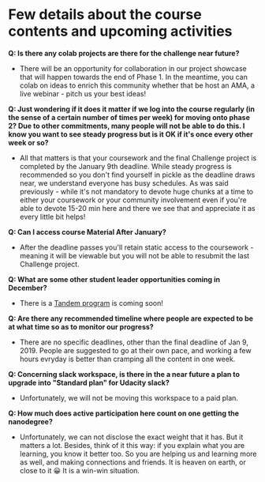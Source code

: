 # Few details about the course contents and upcoming activities

**Q: Is there any colab projects are there for the challenge near future?**
-   There will be an opportunity for collaboration in our project showcase that will happen towards the end of Phase 1. In the meantime, you can colab on ideas to enrich this community whether that be host an AMA, a live webinar - pitch us your best ideas!

**Q: Just wondering if it does it matter if we log into the course regularly (in the sense of a certain number of times per week) for moving onto phase 2? Due to other commitments, many people will not be able to do this. I know you want to see steady progress but is it OK if it's once every other week or so?**
-   All that matters is that your coursework and the final Challenge project is completed by the January 9th deadline.  While steady progress is recommended so you don't find yourself in pickle as the deadline draws near, we understand everyone has busy schedules. As was said previously - while it's not mandatory to devote huge chunks at a time to either your coursework or your community involvement even if you're able to devote 15-20 min here and there we see that and appreciate it as every little bit helps!

**Q: Can I access course Material After January?**
-   After the deadline passes you'll retain static access to the coursework - meaning it will be viewable but you will not be able to resubmit the last Challenge project. 

**Q: What are some other student leader opportunities coming in December?**
-   There is a [Tandem program](https://sites.google.com/udacity.com/pytorch-scholarship-facebook/community?authuser=0#h.p_k7Juqt2topbl) is coming soon! 

**Q: Are there any recommended timeline where people are expected to be at what time so as to monitor our progress?**
- There are no specific deadlines, other than the final deadline of Jan 9, 2019. People are suggested to go at their own pace, and working a few hours evryday is better than cramping all the content in one week.

**Q:  Concerning slack workspace, is there in the a near future a plan to upgrade into "Standard plan" for Udacity slack?**
-   Unfortunately, we will not be moving this workspace to a paid plan.

**Q: How much does active participation here count on one getting the nanodegree?** 
- Unfortunately, we can not disclose the exact weight that it has. But it matters a lot. Besides, think of it this way: if you explain what you are learning, you know it better too. So you are helping us and learning more as well, and making connections and friends. It is heaven on earth, or close to it :grinning: It is a win-win situation.
